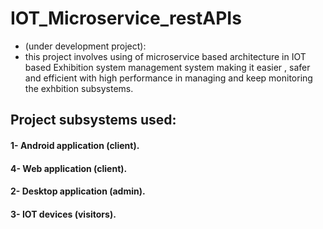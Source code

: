 # IOT_Microservice_restAPIs

- (under development project):
- this project involves using of microservice based architecture in IOT based Exhibition system management system 
making it easier , safer and efficient with high performance in managing and keep monitoring the exhbition
subsystems.

## Project subsystems used:

#### 1- Android application (client).
#### 4- Web application (client).
#### 2- Desktop application (admin).
#### 3- IOT devices (visitors).
